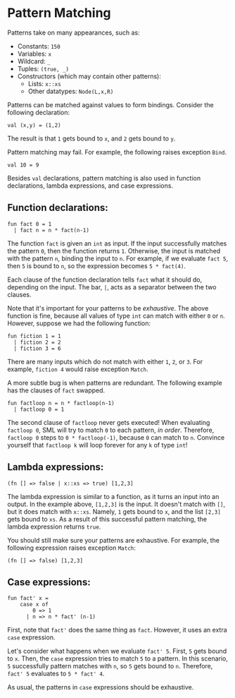 # Pattern Matching
Patterns take on many appearances, such as:

- Constants: `150`
- Variables: `x`
- Wildcard: `_`
- Tuples: `(true, _)`
- Constructors (which may contain other patterns):
    - Lists: `x::xs`
    - Other datatypes: `Node(L,x,R)`

Patterns can be matched against values to form bindings. Consider the following declaration:

```val (x,y) = (1,2)```

The result is that `1` gets bound to `x`, and `2` gets bound to `y`.

Pattern matching may fail. For example, the following raises exception `Bind`.

```val 10 = 9```

Besides `val` declarations, pattern matching is also used in function declarations, lambda expressions, and case expressions.
## Function declarations:
```
fun fact 0 = 1
  | fact n = n * fact(n-1)
```

The function `fact` is given an `int` as input. If the input successfully matches the pattern `0`, then the function returns `1`. Otherwise, the input is matched with the pattern `n`, binding the input to `n`. For example, if we evaluate `fact 5`, then `5` is bound to `n`, so the expression becomes `5 * fact(4)`. 
    
Each clause of the function declaration tells `fact` what it should do, depending on the input. The bar, `|`, acts as a separator between the two clauses. 
    
Note that it's important for your patterns to be *exhaustive*. The above function is fine, because all values of type `int` can match with either `0` or `n`. However, suppose we had the following function:
```
fun fiction 1 = 1
  | fiction 2 = 2
  | fiction 3 = 6
```
There are many inputs which do not match with either `1`, `2`, or `3`. For example, `fiction 4` would raise exception `Match`.

A more subtle bug is when patterns are redundant. The following example has the clauses of `fact` swapped.
```
fun factloop n = n * factloop(n-1)
  | factloop 0 = 1
```
The second clause of `factloop` never gets executed! When evaluating `factloop 0`, SML will try to match `0` to each pattern, *in order*. Therefore, `factloop 0` steps to `0 * factloop(-1)`, because `0` can match to `n`. Convince yourself that `factloop k` will loop forever for any `k` of type `int`!

## Lambda expressions:
```(fn [] => false | x::xs => true) [1,2,3]```

The lambda expression is similar to a function, as it turns an input into an output. In the example above, `[1,2,3]` is the input. It doesn't match with `[]`, but it does match with `x::xs`. Namely, `1` gets bound to `x`, and the list `[2,3]` gets bound to `xs`. As a result of this successful pattern matching, the lambda expression returns `true`. 
    
You should still make sure your patterns are exhaustive. For example, the following expression raises exception `Match`:

```(fn [] => false) [1,2,3]```

## Case expressions:
```
fun fact' x =
    case x of
        0 => 1
      | n => n * fact' (n-1)
```
First, note that `fact'` does the same thing as `fact`. However, it uses an extra `case` expression.
    
Let's consider what happens when we evaluate `fact' 5`. First, `5` gets bound to `x`. Then, the `case` expression tries to match `5` to a pattern. In this scenario, `5` successfully pattern matches with `n`, so `5` gets bound to `n`. Therefore, `fact' 5` evaluates to `5 * fact' 4`. 
    
As usual, the patterns in `case` expressions should be exhaustive.
